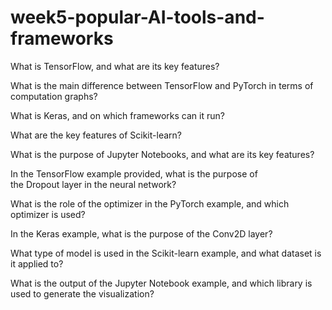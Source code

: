 # week5-popular-AI-tools-and-frameworks
What is TensorFlow, and what are its key features?

What is the main difference between TensorFlow and PyTorch in terms of computation graphs?

What is Keras, and on which frameworks can it run?

What are the key features of Scikit-learn?

What is the purpose of Jupyter Notebooks, and what are its key features?

In the TensorFlow example provided, what is the purpose of the Dropout layer in the neural network?

What is the role of the optimizer in the PyTorch example, and which optimizer is used?

In the Keras example, what is the purpose of the Conv2D layer?

What type of model is used in the Scikit-learn example, and what dataset is it applied to?

What is the output of the Jupyter Notebook example, and which library is used to generate the visualization?
